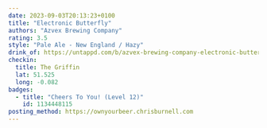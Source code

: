 ```yaml
---
date: 2023-09-03T20:13:23+0100
title: "Electronic Butterfly"
authors: "Azvex Brewing Company"
rating: 3.5
style: "Pale Ale - New England / Hazy"
drink_of: https://untappd.com/b/azvex-brewing-company-electronic-butterfly/4633661
checkin:
  title: The Griffin
  lat: 51.525
  long: -0.082
badges:
  - title: "Cheers To You! (Level 12)"
    id: 1134448115
posting_method: https://ownyourbeer.chrisburnell.com
---
```

